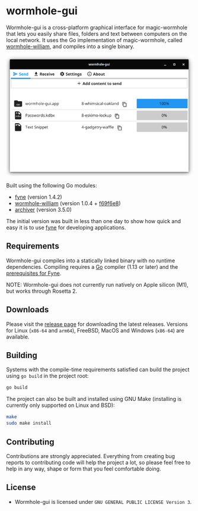 # wormhole-gui

Wormhole-gui is a cross-platform graphical interface for magic-wormhole that lets you easily share files, folders and text between computers on the local network.
It uses the Go implementation of magic-wormhole, called [wormhole-william](https://github.com/psanford/wormhole-william), and compiles into a single binary.

<p align="center">
  <img src="internal/assets/screenshot.png" />
</p>

Built using the following Go modules:
- [fyne](https://github.com/fyne-io/fyne) (version 1.4.2)
- [wormhole-william](https://github.com/psanford/wormhole-william) (version 1.0.4 + [f69f6e8](https://github.com/psanford/wormhole-william/commit/f69f6e823d8cec6b3756b8ce63024c8cd3c3ebf2))
- [archiver](https://github.com/mholt/archiver) (version 3.5.0)

The initial version was built in less than one day to show how quick and easy it is to use [fyne](https://github.com/fyne-io/fyne) for developing applications.

## Requirements

Wormhole-gui compiles into a statically linked binary with no runtime dependencies.
Compiling requires a [Go](https://golang.org) compiler (1.13 or later) and the [prerequisites for Fyne](https://developer.fyne.io/started/).

NOTE: Wormhole-gui does not currently run natively on Apple silicon (M1), but works through Rosetta 2.

## Downloads

Please visit the [release page](https://github.com/Jacalz/wormhole-gui/releases) for downloading the latest releases.
Versions for Linux (`x86-64` and `arm64`), FreeBSD, MacOS and Windows (`x86-64`) are available.

## Building

Systems with the compile-time requirements satisfied can build the project using `go build` in the project root:
```bash
go build 
```

The project can also be built and installed using GNU Make (installing is currently only supported on Linux and BSD):
```bash
make
sudo make install
```

## Contributing

Contributions are strongly appreciated. Everything from creating bug reports to contributing code will help the project a lot, so please feel free to help in any way, shape or form that you feel comfortable doing.

## License
- Wormhole-gui is licensed under `GNU GENERAL PUBLIC LICENSE Version 3`.
